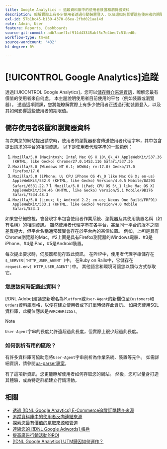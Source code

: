 ```yaml
---
title: Google Analytics — 追蹤資料庫中的使用者裝置和瀏覽器資料
description: 瞭解實際上有多少使用者透過行動裝置登入，以及這如何影響這些使用者的期限值。
exl-id: 57b1bc45-b139-4370-86ea-2fbd021aa14d
role: Admin, User
feature: Reports, Dashboards
source-git-commit: adb7aaef1cf914d43348abf5c7e4bec7c51bed0c
workflow-type: tm+mt
source-wordcount: '432'
ht-degree: 0%

---
```


# [!UICONTROL Google Analytics]追蹤

透過[!UICONTROL Google Analytics]，您可以[儲存轉介來源資訊](../analysis/google-track-user-acq.md)，瞭解您最有價值的使用者來自何處。 本主題說明使用者目前使用的平台（例如裝置或瀏覽器）。 透過這項資訊，您將能瞭解實際上有多少使用者正透過行動裝置登入，以及其如何影響這些使用者的期限值。

## 儲存使用者裝置和瀏覽器資料

每次向您的網站提出請求時，使用者的瀏覽器都會傳送使用者代理字串，其中包含提出請求的平台的相關資訊。 以下是使用者代理字串的一些範例：

1. `Mozilla/5.0 (Macintosh; Intel Mac OS X 10\_8\_4) AppleWebKit/537.36 (KHTML, like Gecko) Chrome/27.0.1453.116 Safari/537.36`
1. `Mozilla/5.0 (Windows NT 6.1; WOW64; rv:17.0) Gecko/17.0 Firefox/17.0`
1. `Mozilla/5.0 (iPhone; U; CPU iPhone OS 4\_0 like Mac OS X; en-us) AppleWebKit/532.9 (KHTML, like Gecko) Version/4.0.5 Mobile/8A293 Safari/6531.22.7`
1.` Mozilla/5.0 (iPad; CPU OS 5\_1 like Mac OS X) AppleWebKit/534.46 (KHTML, like Gecko) Version/5.1 Mobile/9B176 Safari/7534.48.3`
1. `Mozilla/5.0 (Linux; U; Android 2.2; en-us; Nexus One Build/FRF91) AppleWebKit/533.1 (KHTML, like Gecko) Version/4.0 Mobile Safari/533.1`

如果您仔細檢視，會發現字串包含使用者作業系統、瀏覽器及其使用裝置名稱（如有名稱）的相關資訊。 雖然使用者代理字串在各平台，甚至同一平台的版本之間差異極大，但平台名稱通常確實會存在於平台內的某個位置。 例如，上#1是具有Chrome瀏覽器的Mac，#2上面是具有Firefox瀏覽器的Windows電腦、#3是iPhone、#4是iPad，#5是Android裝置。

每次提出要求時，伺服器都能存取此資訊。 在PHP中，使用者代理字串儲存在`$_SERVER['HTTP_USER_AGENT']`中。 在Ruby on Rails中，它儲存在`request.env['HTTP_USER_AGENT']`中。 其他語言和環境可讓您以類似方式存取它。

### 您應該何時記錄此資料？

[!DNL Adobe]建議您新增名為`Platform`或`User-Agent`的新欄位至`Customers`和`Orders`資料庫表格，以便在建立使用者或下訂單時儲存此資訊。 如果您使用SQL資料庫，此欄位應該是`VARCHAR(255)`。 

>[!NOTE]
>
>`User-Agent`字串的長度允許遠超過此長度，但實際上很少超過此長度。

### 如何剖析有用的區段？

有許多資料庫可協助您將`User-Agent`字串剖析為作業系統、裝置等元件。 如需詳細資訊，請參閱[ua-parser專案](https://github.com/tobie/ua-parser)。

有了這項新資訊，您更能瞭解使用者如何存取您的網站。 然後，您可以量身打造其體驗，或為特定群組建立行銷活動。

## 相關

* [透過 [!DNL Google Anaytics] E-Commerce追蹤訂單轉介來源](../importing-data/integrations/google-ecommerce.md)
* [追蹤資料庫中的使用者反向連結來源](../analysis/google-track-user-acq.md)
* [探索您最有價值的贏取來源和管道](../analysis/most-value-source-channel.md)
* [連線您的 [!DNL Google Adwords] 帳戶](../importing-data/integrations/google-adwords.md)
* [提高廣告行銷活動的ROI](../analysis/roi-ad-camp.md)
* [ [!DNL Google Analytics] UTM歸因如何運作？](../analysis/utm-attributes.md)
